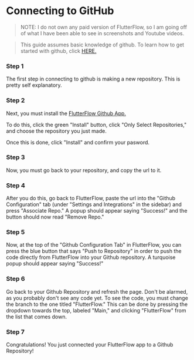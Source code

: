 # Connecting to GitHub

> NOTE: I do not own any paid version of FlutterFlow, so I am going off of what I have been able to see in screenshots and Youtube videos.

> This guide assumes basic knowledge of github. To learn how to get started with github, click [HERE.](https://docs.github.com/en/get-started)

### Step 1

The first step in connecting to github is making a new repository. This is pretty self explanatory.

### Step 2

Next, you must install the [FlutterFlow Github App.](https://github.com/apps/flutterflow-github-app)

To do this, click the green "Install" button, click "Only Select Repositories," and choose the repository you just made.

Once this is done, click "Install" and confirm your pasword.

### Step 3

Now, you must go back to your repository, and copy the url to it.

### Step 4

After you do this, go back to FlutterFlow, paste the url into the "Github Configuration" tab (under "Settings and Integrations" in the sidebar) and press "Associate Repo." A popup should appear saying "Success!" and the button should now read "Remove Repo."

### Step 5

Now, at the top of the "Github Configuration Tab" in FlutterFlow, you can press the blue button that says "Push to Repository" in order to push the code directly from FlutterFlow into your Github repository. A turquoise popup should appear saying "Success!"

### Step 6

Go back to your Github Repository and refresh the page. Don't be alarmed, as you probably don't see  any code yet. To see the code, you must change the branch to the one titled "FlutterFlow." This can be done by pressing the dropdown towards the top, labeled "Main," and clicking "FlutterFlow" from the list that comes down.

### Step 7

Congratulations! You just connected your FlutterFlow app to a Github Repository!
